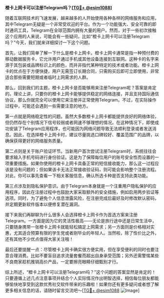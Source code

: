 **橙卡上网卡可以注册Telegram吗？[[TG💪+ @esim1088](https://t.me/s/esim1088)]**

随着互联网技术的飞速发展，越来越多的人开始使用各种各样的网络服务和应用，其中Telegram无疑是一个非常受欢迎的平台。作为一个功能强大、安全可靠的即时通讯工具，Telegram在全球范围内拥有大量的用户。然而，对于一些初次接触这个应用的人来说，可能会有一些疑问，比如“橙卡上网卡可以注册Telegram吗？”今天，我们就来详细探讨一下这个问题。

首先，让我们简单了解一下什么是橙卡上网卡。橙卡上网卡通常是指一种预付费的移动数据服务卡，它允许用户通过手机或其他设备连接到互联网。这种卡的名字来源于其包装或品牌标识上的颜色，而并非指代某种特定的技术或者功能。橙卡上网卡的优点在于方便快捷，用户无需签订长期合同，只需购买后即可立即使用，非常适合那些需要短期或者临时上网需求的人群。

那么，回到我们的主题，橙卡上网卡是否能够用来注册Telegram呢？答案是肯定的。理论上讲，只要你的橙卡上网卡能够提供稳定的网络连接，并且支持国际通信协议，那么你就完全可以使用它来注册并正常使用Telegram。不过，在实际操作过程中，可能还会遇到一些需要注意的地方。

第一点就是网络稳定性的问题。虽然大多数橙卡上网卡都能提供良好的网络体验，但仍然存在个别情况下信号较弱或者网速不够理想的情况。在这种情况下，即使成功安装了Telegram应用程序，也可能因为网络问题导致无法顺利登录或者发送消息。因此，在选择橙卡上网卡时，建议尽量挑选口碑较好、覆盖范围广的品牌，以确保获得更好的网络服务质量。

第二点则是关于账户验证环节。当新用户首次尝试注册Telegram时，系统往往会要求输入手机号码进行身份验证。这是为了保障每位用户的账号安全性而设置的一项重要措施。如果你使用的橙卡上网卡具备正常的短信接收能力，那么这一过程应该是没有问题的；但如果该卡无法正常接收验证码，则可能会影响整个注册流程。对此，你可以事先查看一下相关客服信息，确认所选卡种是否支持此类功能。

第三点涉及到隐私保护意识。由于Telegram本身就是一个注重用户隐私保护的应用程序，因此在注册过程中也鼓励大家采取额外的安全措施，例如启用两步验证等选项。同时，为了避免个人信息泄露风险，在注册完成后最好及时修改默认密码，并定期更新软件版本以便修复潜在漏洞。

接下来我们再聊聊为什么很多人会选择橙卡上网卡作为首选方案来注册Telegram。一方面是因为它的灵活性极高——无论是旅行途中还是日常生活中，只要随身携带一张橙卡上网卡就能轻松搞定上网需求；另一方面则是价格相对实惠，尤其适合预算有限的学生党或者刚毕业的年轻人。当然啦，除了性价比之外，还有其他不少优点值得大家关注哦！

最后还要提醒一点：尽管橙卡上网卡确实很方便实用，但在享受便利的同时也要注意合理消费。比如不要盲目追求流量套餐而超出自身承受范围；另外还需警惕某些不良商家趁机推销高价产品，一定要擦亮眼睛仔细甄别才行。

综上所述，“橙卡上网卡可以注册Telegram吗？”这个问题的答案显然是肯定的！只要遵循上述几点注意事项并结合个人实际情况作出明智选择，相信每位朋友都能够愉快地享受到这款优秀社交软件带来的乐趣啦！如果你还有更多疑问或者想了解更多相关信息的话，请随时留言交流吧～[[TG💪+ @esim1088](https://t.me/s/esim1088) ![Image](https://i.postimg.cc/4NQfJmqS/Snipaste-2025-05-13-00-14-12.png)]